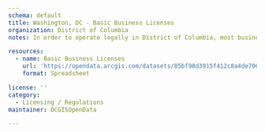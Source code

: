 ```yaml
---
schema: default
title: Washington, DC - Basic Business Licenses
organization: District of Columbia
notes: In order to operate legally in District of Columbia, most businesses must obtain a Basic Business License (BBL) from the Department of Consumer and Regulatory Affairs (DCRA). The Basic Business License program streamlines District of Columbia business licensing procedures. The BBL groups licenses by the type of business activity and regulatory approvals required. The dataset shows issued business licenses in all housing licenses, motor vehicle sales, service and repair, and home improvement contractors.  These data are shared via an automated process where addresses are batch matched (geocoded) to the District's Master Address Repository. Users may find that some data points will contain 0,0 for X,Y coordinates resulting in inconsistent spatial locations. Addresses for these data points could not be automatically geocoded and will need to be manually geocoded to 'best fit' locations in DC. Use the MAR Geocoder to help complete this. International address may not follow conventional US address format.

resources:
  - name: Basic Business Licenses
    url: 'https://opendata.arcgis.com/datasets/85bf98d3915f412c8a4de706f2d13513_0.csv'
    format: Spreadsheet

license: ''
category:
  - Licensing / Regulations
maintainer: DCGISOpenData

---
```

